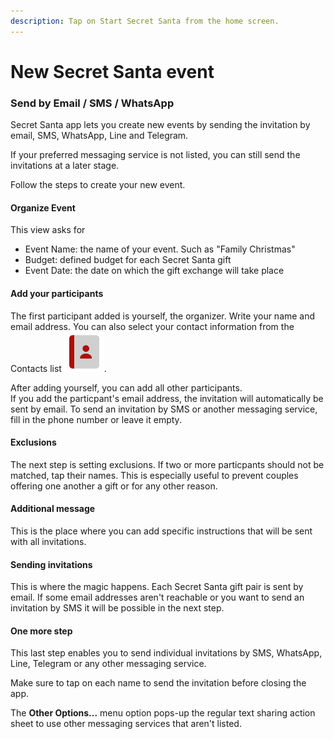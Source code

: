 ```yaml
---
description: Tap on Start Secret Santa from the home screen.
---
```


# New Secret Santa event

### Send by Email / SMS / WhatsApp

Secret Santa app lets you create new events by sending the invitation by email, SMS, WhatsApp, Line and Telegram.

If your preferred messaging service is not listed, you can still send the invitations at a later stage.

Follow the steps to create your new event.

#### Organize Event

This view asks for

* Event Name: the name of your event. Such as "Family Christmas"
* Budget: defined budget for each Secret Santa gift
* Event Date: the date on which the gift exchange will take place

#### Add your participants

The first participant added is yourself, the organizer. Write your name and email address. You can also select your contact information from the Contacts list ![](../.gitbook/assets/ic8_contacts-2x.png).

After adding yourself, you can add all other participants.  
If you add the particpant's email address, the invitation will automatically be sent by email. To send an invitation by SMS or another messaging service, fill in the phone number or leave it empty.

#### Exclusions

The next step is setting exclusions. If two or more particpants should not be matched, tap their names. This is especially useful to prevent couples offering one another a gift or for any other reason.

#### Additional message

This is the place where you can add specific instructions that will be sent with all invitations.

#### Sending invitations

This is where the magic happens. Each Secret Santa gift pair is sent by email. If some email addresses aren't reachable or you want to send an invitation by SMS it will be possible in the next step.

#### One more step

This last step enables you to send individual invitations by SMS, WhatsApp, Line, Telegram or any other messaging service.

Make sure to tap on each name to send the invitation before closing the app.

The **Other Options...** menu option pops-up the regular text sharing action sheet to use other messaging services that aren't listed.



